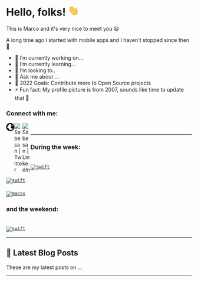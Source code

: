 <!--
**marciomeschini/marciomeschini** is a ✨ _special_ ✨ repository because its `README.md` (this file) appears on your GitHub profile.

Here are some ideas to get you started:

- 🔭 I’m currently working on ...
- 🌱 I’m currently learning ...
- 👯 I’m looking to collaborate on ...
- 🤔 I’m looking for help with ...
- 💬 Ask me about ...
- 📫 How to reach me: ...
- 😄 Pronouns: ...
- ⚡ Fun fact: ... 
-->

# Hello, folks! <img src="https://raw.githubusercontent.com/marciomeschini/marciomeschini/main/wave.gif" width="30px">

This is Marco and it's very nice to meet you :smiley:

A long time ago I started with mobile apps and I haven't stopped since then :sauropod:

- 🔭 I’m currently working on...
- 🌱 I’m currently learning...
- 👯 I’m looking to..
- 💬 Ask me about ...
- 🥅 2022 Goals: Contribute more to Open Source projects
- ⚡ Fun fact: My profile picture is from 2007, sounds like time to update that :older_man:

### Connect with me:

[<img align="left" alt="Sabesan" width="22px" src="https://raw.githubusercontent.com/iconic/open-iconic/master/svg/globe.svg" />][website]
[<img align="left" alt="Sabesan | Twitter" width="22px" src="https://cdn.jsdelivr.net/npm/simple-icons@v3/icons/twitter.svg" />][twitter]
[<img align="left" alt="Sabesan | LinkedIn" width="22px" src="https://cdn.jsdelivr.net/npm/simple-icons@v3/icons/linkedin.svg" />][linkedin]

<br />

---

### During the week:

[<code>
<img alt="swift" width="26px" src="https://img.icons8.com/color/240/000000/swift.png">
</code>](https://www.swift.org/)
[<code>
<img alt="swift" width="26px" src="https://img.icons8.com/color/240/000000/circleci.png">
</code>](https://www.circleci.com/)
[<code>
<img alt="macos" width="26px" src="https://img.icons8.com/officel/160/000000/mac-logo.png">
</code>](https://developer.apple.com/macos/)

### and the weekend:

[<code>
<img alt="swift" width="26px" src="https://img.icons8.com/color/240/000000/raspberry.png">
</code>](http://raspberrypi.com/)


---

## 📝 Latest Blog Posts

These are my latest posts on ...

---

[website]: https://marciomeschini.github.io/
[twitter]: https://twitter.com/marciomeschini
[linkedin]: https://www.linkedin.com/in/marcomeschini/
